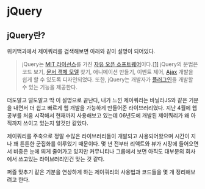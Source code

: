 # jQuery

## jQuery란?

위키백과에서 제이쿼리를 검색해보면 아래와 같이 설명이 되어있다.

> jQuery는 [MIT 라이선스](https://ko.wikipedia.org/wiki/MIT_라이선스)를 가진 [자유 오픈 소프트웨어](https://ko.wikipedia.org/wiki/자유_오픈_소프트웨어)이다.[[1\]](https://ko.wikipedia.org/wiki/JQuery#cite_note-jqorg-license2-1) jQuery의 문법은 코드 보기, [문서 객체 모델](https://ko.wikipedia.org/wiki/문서_객체_모델) 찾기, 애니메이션 만들기, 이벤트 제어, [Ajax](https://ko.wikipedia.org/wiki/Ajax) 개발을 쉽게 할 수 있도록 디자인되었다. 또한, jQuery는 개발자가 [플러그인](https://ko.wikipedia.org/wiki/플러그인)을 개발할 수 있는 기능을 제공한다.

더도말고 덜도말고 딱 이 설명으로 끝난다, 내가 느낀 제이쿼리는 바닐라JS와 같은 기분을 내면서 더 쉽고 빠르게 웹 개발을 가능하게 만들어준 라이브러리였다. 지난 4월에 웹 공부를 처음 시작해서 현재까지 사용해보고 있는데 06년도에 개발된 제이쿼리가 왜 아직까지 쓰이고 있는지 알것만 같았다. 

제이쿼리를 주축으로 정말 수많은 라이브러리들이 개발되고 사용되어왔으며 시간이 지나 꽤 튼튼한 군집화를 이루었기 때문이다. 몇 년 전부터 리액트와 뷰가 시장에 들어오면서 비중은 눈에 띄게 줄어가고 있지만 커뮤니티나 그룹에서 보면 아직도 대부분의 회사에서 쓰고있는 라이브러리인건 맞는 것 같다.

퍼즐 맞추기 같은 기분을 연상하게 하는 제이쿼리의 사용법과 코드들을 몇 개 정리해보려고 한다.